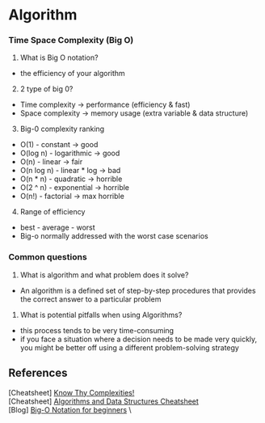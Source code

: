 # Algorithm

### Time Space Complexity (Big O)

1. What is Big O notation?
- the efficiency of your algorithm

2. 2 type of big 0?
- Time complexity -> performance (efficiency & fast)
- Space complexity -> memory usage (extra variable & data structure)

3. Big-0 complexity ranking
- O(1) - constant -> good
- O(log n) - logarithmic -> good
- O(n) - linear -> fair
- O(n log n) - linear * log -> bad
- O(n * n) - quadratic -> horrible
- O(2 ^ n) - exponential -> horrible
- O(n!) - factorial -> max horrible

4. Range of efficiency
- best - average - worst
- Big-o normally addressed with the worst case scenarios

### Common questions

1. What is algorithm and what problem does it solve?
- An algorithm is a defined set of step-by-step procedures that 
provides the correct answer to a particular problem

1. What is potential pitfalls when using Algorithms?
- this process tends to be very time-consuming
- if you face a situation where a decision needs to be made very quickly, 
you might be better off using a different problem-solving strategy


## References

[Cheatsheet] [Know Thy Complexities!](https://www.bigocheatsheet.com) \
[Cheatsheet] [Algorithms and Data Structures Cheatsheet](https://algs4.cs.princeton.edu/cheatsheet/) \
[Blog] [Big-O Notation for beginners](https://medium.com/@changminlim/big-o-notation-for-beginners-ae17e8f70414#:~:text=Common%20types%20of%20Big-O,(n%C2%B2)%20%E2%80%94%20Quadratic%20time%20complexity) \